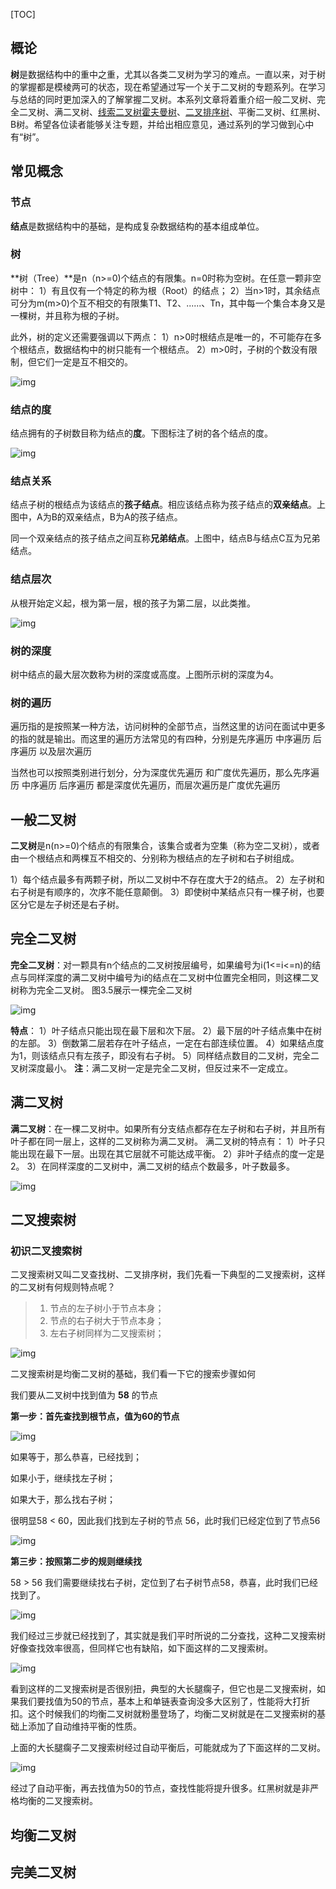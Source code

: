 [TOC]

## 概论

**树**是数据结构中的重中之重，尤其以各类二叉树为学习的难点。一直以来，对于树的掌握都是模棱两可的状态，现在希望通过写一个关于二叉树的专题系列。在学习与总结的同时更加深入的了解掌握二叉树。本系列文章将着重介绍一般二叉树、完全二叉树、满二叉树、[线索二叉树]()[霍夫曼树]()、[二叉排序树]()、平衡二叉树、红黑树、B树。希望各位读者能够关注专题，并给出相应意见，通过系列的学习做到心中有“树”。

## 常见概念

### 节点

**结点**是数据结构中的基础，是构成复杂数据结构的基本组成单位。

### 树

**树（Tree）**是n（n>=0)个结点的有限集。n=0时称为空树。在任意一颗非空树中：
 1）有且仅有一个特定的称为根（Root）的结点；
 2）当n>1时，其余结点可分为m(m>0)个互不相交的有限集T1、T2、......、Tn，其中每一个集合本身又是一棵树，并且称为根的子树。

此外，树的定义还需要强调以下两点：
 1）n>0时根结点是唯一的，不可能存在多个根结点，数据结构中的树只能有一个根结点。
 2）m>0时，子树的个数没有限制，但它们一定是互不相交的。

![img](https://upload-images.jianshu.io/upload_images/7043118-2c735a2733887dc3.png?imageMogr2/auto-orient/strip|imageView2/2/w/502/format/webp)



### 结点的度

结点拥有的子树数目称为结点的**度**。下图标注了树的各个结点的度。

![img](https://upload-images.jianshu.io/upload_images/7043118-cfa7c45bb8f1e332.png?imageMogr2/auto-orient/strip|imageView2/2/w/535/format/webp)

### 结点关系

结点子树的根结点为该结点的**孩子结点**。相应该结点称为孩子结点的**双亲结点**。上图中，A为B的双亲结点，B为A的孩子结点。

同一个双亲结点的孩子结点之间互称**兄弟结点**。上图中，结点B与结点C互为兄弟结点。



### 结点层次

从根开始定义起，根为第一层，根的孩子为第二层，以此类推。

![img](https://upload-images.jianshu.io/upload_images/7043118-7c9318a6f5c1349d.png?imageMogr2/auto-orient/strip|imageView2/2/w/652/format/webp)

### 树的深度

树中结点的最大层次数称为树的深度或高度。上图所示树的深度为4。



### 树的遍历

遍历指的是按照某一种方法，访问树种的全部节点，当然这里的访问在面试中更多的指的就是输出。而这里的遍历方法常见的有四种，分别是先序遍历 中序遍历 后序遍历 以及层次遍历

当然也可以按照类别进行划分，分为深度优先遍历 和广度优先遍历，那么先序遍历 中序遍历 后序遍历 都是深度优先遍历，而层次遍历是广度优先遍历

## 一般二叉树

**二叉树**是n(n>=0)个结点的有限集合，该集合或者为空集（称为空二叉树），或者由一个根结点和两棵互不相交的、分别称为根结点的左子树和右子树组成。



1）每个结点最多有两颗子树，所以二叉树中不存在度大于2的结点。
2）左子树和右子树是有顺序的，次序不能任意颠倒。
3）即使树中某结点只有一棵子树，也要区分它是左子树还是右子树。

## 完全二叉树

**完全二叉树**：对一颗具有n个结点的二叉树按层编号，如果编号为i(1<=i<=n)的结点与同样深度的满二叉树中编号为i的结点在二叉树中位置完全相同，则这棵二叉树称为完全二叉树。
图3.5展示一棵完全二叉树

![img](https://upload-images.jianshu.io/upload_images/7043118-132fd0379f34bcc1.png?imageMogr2/auto-orient/strip|imageView2/2/w/404/format/webp)



**特点**：
 1）叶子结点只能出现在最下层和次下层。
 2）最下层的叶子结点集中在树的左部。
 3）倒数第二层若存在叶子结点，一定在右部连续位置。
 4）如果结点度为1，则该结点只有左孩子，即没有右子树。
 5）同样结点数目的二叉树，完全二叉树深度最小。
 **注**：满二叉树一定是完全二叉树，但反过来不一定成立。



## 满二叉树

**满二叉树**：在一棵二叉树中。如果所有分支结点都存在左子树和右子树，并且所有叶子都在同一层上，这样的二叉树称为满二叉树。
 满二叉树的特点有：
 1）叶子只能出现在最下一层。出现在其它层就不可能达成平衡。
 2）非叶子结点的度一定是2。
 3）在同样深度的二叉树中，满二叉树的结点个数最多，叶子数最多。

![img](https://upload-images.jianshu.io/upload_images/7043118-c7a557dda4ffc7da.png?imageMogr2/auto-orient/strip|imageView2/2/w/392/format/webp)



## 二叉搜索树

### 初识二叉搜索树

二叉搜索树又叫二叉查找树、二叉排序树，我们先看一下典型的二叉搜索树，这样的二叉树有何规则特点呢？

> 1. 节点的左子树小于节点本身；
> 2. 节点的右子树大于节点本身；
> 3. 左右子树同样为二叉搜索树；



![img](https://img2018.cnblogs.com/blog/1677914/201907/1677914-20190717193409154-2111777288.png)



二叉搜索树是均衡二叉树的基础，我们看一下它的搜索步骤如何

我们要从二叉树中找到值为 **58** 的节点

**第一步：首先查找到根节点，值为60的节点**

![img](https://img2018.cnblogs.com/blog/1677914/201907/1677914-20190717193427408-502893852.png)

如果等于，那么恭喜，已经找到；

如果小于，继续找左子树；

如果大于，那么找右子树；

很明显58 < 60，因此我们找到左子树的节点 56，此时我们已经定位到了节点56

![img](https://img2018.cnblogs.com/blog/1677914/201907/1677914-20190717193443335-821625885.png)

**第三步：按照第二步的规则继续找**

58 > 56 我们需要继续找右子树，定位到了右子树节点58，恭喜，此时我们已经找到了。

![img](https://img2018.cnblogs.com/blog/1677914/201907/1677914-20190717193454888-423265543.png)

我们经过三步就已经找到了，其实就是我们平时所说的二分查找，这种二叉搜索树好像查找效率很高，但同样它也有缺陷，如下面这样的二叉搜索树。

![img](https://img2018.cnblogs.com/blog/1677914/201907/1677914-20190717193508855-1658938993.png)

看到这样的二叉搜索树是否很别扭，典型的大长腿瘸子，但它也是二叉搜索树，如果我们要找值为50的节点，基本上和单链表查询没多大区别了，性能将大打折扣。这个时候我们的均衡二叉树就粉墨登场了，均衡二叉树就是在二叉搜索树的基础上添加了自动维持平衡的性质。

上面的大长腿瘸子二叉搜索树经过自动平衡后，可能就成为了下面这样的二叉树。

![img](https://img2018.cnblogs.com/blog/1677914/201907/1677914-20190717193525044-2017966048.png)

经过了自动平衡，再去找值为50的节点，查找性能将提升很多。红黑树就是非严格均衡的二叉搜索树。



## 均衡二叉树

## 完美二叉树

